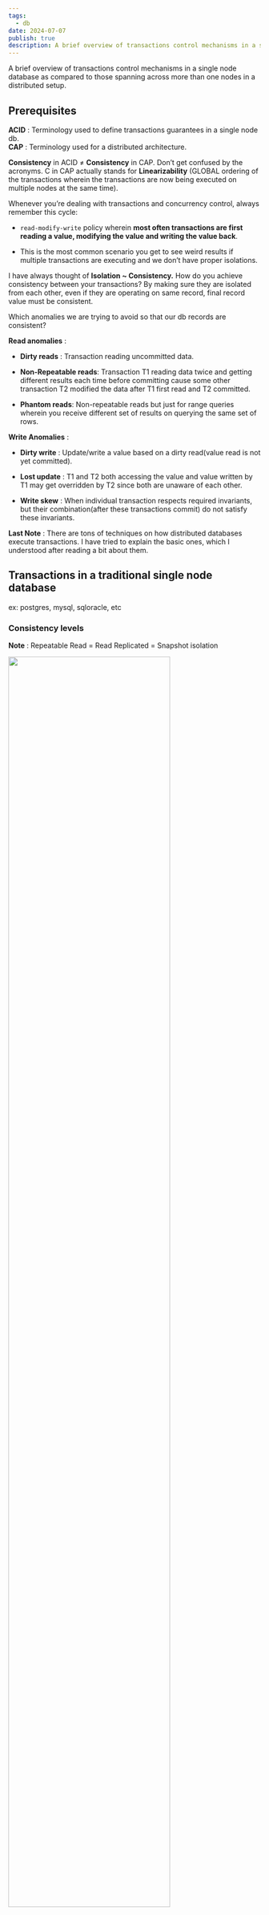 ```yaml
---
tags:
  - db
date: 2024-07-07
publish: true
description: A brief overview of transactions control mechanisms in a single node database as compared to those spanning across more than one nodes in a distributed setup.
---
```

A brief overview of transactions control mechanisms in a single node database as compared to those spanning across more than one nodes in a distributed setup.

## Prerequisites

**ACID** : Terminology used to define transactions guarantees in a single node db. <br>
**CAP** : Terminology used for a distributed architecture. 

**Consistency** in ACID ≠ **Consistency** in CAP. Don’t get confused by the acronyms. C in CAP actually stands for **Linearizability** (GLOBAL ordering of the transactions wherein the transactions are now being executed on multiple nodes at the same time).

Whenever you’re dealing with transactions and concurrency control, always remember this cycle: 
* `read-modify-write` policy wherein **most often transactions are first reading a value, modifying the value and writing the value back**. 

* This is the most common scenario you get to see weird results if multiple transactions are executing and we don’t have proper isolations.

I have always thought of **Isolation ~ Consistency.** How do you achieve consistency between your transactions? By making sure they are isolated from each other, even if they are operating on same record, final record value must be consistent. 

Which anomalies we are trying to avoid so that our db records are consistent?

**Read anomalies** :
* **Dirty reads** : Transaction reading uncommitted data. 

* **Non-Repeatable reads**: Transaction T1 reading data twice and getting different results each time before committing cause some other transaction T2 modified the data after T1 first read and T2 committed.

* **Phantom reads**: Non-repeatable reads but just for range queries wherein you receive different set of results on querying the same set of rows.

**Write Anomalies** :
* **Dirty write** : Update/write a value based on a dirty read(value read is not yet committed).

* **Lost update** : T1 and T2 both accessing the value and value written by T1 may get overridden by T2 since both are unaware of each other.

* **Write skew** : When individual transaction respects required invariants, but their combination(after these transactions commit) do not satisfy these invariants.   

**Last Note** : There are tons of techniques on how distributed databases execute transactions. I have tried to explain the basic ones, which I understood after reading a bit about them. 


## Transactions in a traditional single node database
ex: postgres, mysql, sqloracle, etc

### Consistency levels

**Note** : Repeatable Read = Read Replicated = Snapshot isolation

<img src="../images/isolation_levels.png" width=80% height=80%>

Detailed hierarchy [here](https://jepsen.io/consistency)

So basically Isolation levels. **Lowest to Highest**.

**Read Uncommitted** : All of them may happen.

**Read Committed** : Phantoms and unrepeatable reads may happen.

**Repeatable reads or Read Replicated or Snapshot Isolation** : 
* Write skews might happen. It is sort a generalisation of the **lost update problem**. 
* It can occur if two transactions read the same objects `in case of snapshot isolation, two different snapshots/objects`, and then update those objects leading updation of the two different versions of same object leaving it in inconsistent state. 
* In special case where different transaction update the same object, you get a dirty write or lost update anomaly `depending on the timing`.

**Serialisable Isolation** : No phantoms, all reads repeatable, no dirty reads. transactions could get reordered.

**Serialisable Snapshot Isolation** : 
* We have implementations of serialisability that don’t perform well`two phase locking` or don’t scale well `serial execution`. 
* On the other hand, we have weak isolation levels that have good performance, but are prone to various race conditions `write skews, lost updates, phantoms, etc.` SSI is like the common ground between them.
* SSI is sorta optimistic concurrency as in instead of blocking if something potentially dangerous happens, transactions continue anyway, in the hope that everything will turn out right. 
* When a transaction wants to commit, the db checks whether isolation was violated and if so, its aborted and retried. All reads are made from a consistent snapshot.

### Transactions

**Concurrency Control** mechanisms.

These all strive to enforce **Serialisability** which guarantees an ordering of the transactions. Once ordering is enforced, you don’t have to worry about any inconsistent updates.

**[Serialisability](https://jepsen.io/consistency/models/sequential)** : 
* Serialisability enforces local ordering i.e the order is consistent from individual records or a client’s pov.

* Operations can be ordered in different ways(depending on the arrival order, or even arbitrarily in case of two writes arrive simultaneously), but all processes observe operations in the same order.

* [More here](https://www.cockroachlabs.com/blog/acid-rain/)

**Optimistic** : Operates in three phases :

**Read Phase, Validation Phase, Writes Phase.** 
* Before committing the value(write phase), validations are performed to guarantee that no any transaction violate isolation guarantees and if they do, they are rolled back. `This feels a lot like a CAS operation`
* This is used in SSI to check for the [read-write dependency](https://justinjaffray.com/what-does-write-skew-look-like/)while executing transactions.

**Pessimistic** :

* **Two phase locking** : 
    * Default in most of the databases. 
    * Take an exclusive lock **only** when you are about to write. Readers don’t block writers and vice versa. Multiple readers share the same lock. 
    * Check reader-writer lock. Ex: Locking in [sqlite](https://www.sqlite.org/lockingv3.html#locking).
    
* **Actual Serial Execution** : 
    * Executing one transaction at a time using a **single thread** much like how redis does.
    * Use **stored procedures** to group multiple transactions together and the db will execute it one by one.
    * Using a single thread causes contention since it won't scale well and stored procedures can lead to high memory usage if multiple transactions are pulling rows in memory to issue the updates.

* **Timestamp ordering** :  
    * Slap each transaction with a timestamp and check for **happens before** relationship to find out which transaction started before/after which. 
    
    * [Timestamp Ordering](https://15445.courses.cs.cmu.edu/fall2023/notes/17-timestampordering.pdf)

**MVCC** : 
* [MVCC in postgres](https://www.postgresql.org/docs/current/mvcc.html)

* How [write skews](https://vladmihalcea.com/write-skew-2pl-mvcc/) resort to using locking `pessimistic concurrency control` even in MVCC.


## Transactions in a distributed database setup
ex: cockroachdb, spanner, yugabyte, mongo, etc.

### Consistency levels

Since now the transactions span multiple nodes, we need to find a way to establish an ordering between them to execute them atomically. This requires co-ordination between these transactions.

So basically Isolation levels : 

**Strict Consistency** : 
* It considers a **global clock** for ordering of events. Theoretically not possible since each node/server has its own clock and they may not be in sync. There are different techniques to synchronise them like **Precision Time Protocol, Network Time Protocol.**
* Some databases define a global clock by themselves like Spanner has TrueTime or WallClock concept for establishing ordering of transactions.

**Linearizability** : 
* Its the strongest consistency model under which, the effects of the write become visible to all readers **exactly once at the start or at the end**, and no client can observe state transitions or side effects of partial(i.e unfinished, still in-flight) or incomplete(interrupted before completion) write operations.
* [linearizability vs serializability](http://www.bailis.org/blog/linearizability-versus-serializability/)
* Both serialize transactions but in serializability transactions can be reordered for ex: T1 might be executed after T2 even if T1 was issued before but linearizability makes sure that T2 follows T1.

**Casual Consistency** : 
* All processes which are casually related are processed in order. Even if they arrive out of order, the server buffers them and reorders them based on the **vector** clocks and executes them in the order. ${M1(0,t1), M_2(M1,t2), M_3(M2, t3)}$
* Casual Consistency in [MariaDB](https://mariadb.org/causal-consistency/)

**Session Models** : 
* State of the distributed system from a client’s perspective; how client observes the state while firing reads and writes. 
* There are multiple session models like **Read-your-Writes, Monotonic reads, Monotonic writes, Writes-follows-reads.**


**Eventual Consistency** : Most of the dbs have eventual consistency.
* If there are no additional updates performed against the data item, **eventually** all **reads** return latest written value. Updates(replication) are propagated **asynchronously**. 
* Conflicts from diverged replicas are resolved using techniques like **Last Write Wins(LWW), Vector Clocks, CRDTS, etc.** 


**Tuneable Consistency** : 
* **Eventual** Consistency systems implement tuneable consistency, where data is replicated, read and written using **quorums**. (R=W ≥ $n/2+1$) 
* $(R+W)>N$ can guarantee returning most recent write/read. Like in **mongodb** where you can specify read, write concern for every transaction you fire.

### Transactions
Lets see few distributed transactions, consensus algorithms which provide **linearizable** guarantees :

**Two-Phase Commit**
* **First phase** : Decided value is distributed and votes are collected. 
* **Second phase** : Nodes just flip the switch and commit the value when co-ordinator signals.
* Two entities :
    - **Leader** : Holds the state, collects the votes, and is primary point of reference for agreement rounds.
    - **Cohort** : Rest of the node partitions operating over disjoint datasets against which the transactions are performed. Both keep an operation log of every transaction executed
* Ex: 2PC KIP Support in [kafka](https://cwiki.apache.org/confluence/display/KAFKA/KIP-939%3A+Support+Participation+in+2PC)

**Three-Phase Commit** 
* Two phase commit but mitigates the co-ordinator failure. 
* **Note:** These transactions require **ack** from **ALL** the **nodes** in the **cohort** to proceed ahead with the commitment.

**Calvin** 
* Deterministic execution of the transactions. Ex: faunadb, their transactional model takes inspiration from Calvin.
* [Calvin Paper](https://blog.acolyer.org/2019/03/29/calvin-fast-distributed-transactions-for-partitioned-database-systems/) explained.
* Calvin [summarised](https://www.mydistributed.systems/2020/08/calvin.html)

[**Spanner**](https://www.mydistributed.systems/2020/08/google-spanner.html) style transaction.

**Percolator** style transaction : Transactional API on top of Big Table
* [Percolator](https://stephenholiday.com/notes/percolator/)
* Percolator inspired [transactions](https://tikv.org/deep-dive/distributed-transaction/percolator/) in TiKV.


**RAMP** : 
* It focuses on how we can avoid co-ordination between the different nodes so that we can execute transactions faster and consistent.
* [RAMP Paper](https://blog.acolyer.org/2015/03/19/coordination-avoidance-in-database-systems/) explained.
* [Atomic Visibility](http://www.bailis.org/blog/scalable-atomic-visibility-with-ramp-transactions/) with RAMP.
	
**Consensus** algorithms are used for not only **replicating the state** but also for<br>
**establishing ordering** between those transactions and **co-ordination** between your nodes.

Different consensus algorithms follow more or less the same structure, leader propagates the updates to the followers and commits on ack. Involves two steps, **Prepare** and **Commit.**

[**Zookeeper atomic broadcast**](https://zookeeper.apache.org/doc/r3.4.13/zookeeperInternals.html)

**Paxos and its variants** : 
* Setup :
    * **Proposers** : Receive values from clients, create proposals to accept these values and attempt to collect votes(yes or no) from acceptors.
    * **Acceptors** : Vote to accept or reject values proposed by the proposers. Can have multiple acceptors but quorum of them is required to accept the proposal.
    * **Learners** : Take role of replicas, storing the outcomes of accepted proposals.
* Takes place in two steps: **voting/propose** phase and **replication/commit** phase.
* For committing, only a `quorum(n/2+1)` of followers is required as compared to **ALL** in 2PC which makes paxos more **available than** 2PC/3PC protocols.

**Raft.**
* Setup :
    * **Candidate** : Node has to transition to the candidate state to be elected as the leader.
    * **Leader** : Temporary(upto its term) cluster leader handling client reqs and replicating the same to the followers.
    * **Follower** : Passive participant persisting log records of the received reqs.
* **Partial ORDERING of the operations** are guaranteed by a monotonically increasing **epoch/term ID** issued by the leader. Each record can be **uniquely** identified by this term ID and the corresponding index of that record.

**Accord.** : Protcol used in [Cassandra](https://li-boxuan.medium.com/distributed-transaction-in-database-from-epaxos-to-accord-6de7999ad08e)
                
Databases use a consensus algos to execute these transactions to ensure ordering is maintained and the data written is consistent even in the presence of leader failures, network failures, etc.
* Ex: **Spanner** does **2PC+2PL** over paxos groups. i.e each shard/node is a paxos leader and its replicas act as followers. 
* Transactions use 2PC to co-ordinate between these leaders of different nodes and consensus to handle leader failures, replication, etc.

This a lot to process and may not seem coherent. But I have jotted down some points I have understood till now.